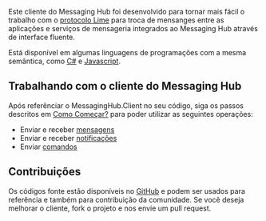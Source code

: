 Este cliente do Messaging Hub foi desenvolvido para tornar mais fácil o trabalho com o [protocolo Lime](http://limeprotocol.org) para troca de mensanges entre as aplicações e serviços de mensageria integrados ao Messaging Hub através de interface fluente.

Está disponível em algumas linguagens de programações com a mesma semântica, como [C#](https://github.com/takenet/messaginghub-client-csharp) e [Javascript](https://github.com/takenet/messaginghub-client-js).

## Trabalhando com o cliente do Messaging Hub

Após referênciar o MessagingHub.Client no seu código, siga os passos descritos em [Como Começar?](http://messaginghub.io/docs/sdks/gettingstarted) para poder utilizar as seguintes operações:
- Enviar e receber [mensagens](http://messaginghub.io/docs/sdks/messages)
- Enviar e receber [notificações](http://messaginghub.io/docs/sdks/notifications)
- Enviar [comandos](http://messaginghub.io/docs/sdks/commands)

## Contribuições

Os códigos fonte estão disponíveis no [GitHub](https://github.com/takenet) e podem ser usados para referência e também para contribuição da comunidade. Se você deseja melhorar o cliente, fork o projeto e nos envie um pull request.
